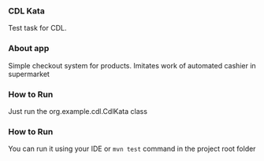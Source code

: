 ### CDL Kata
Test task for CDL.

### About app
Simple checkout system for products. 
Imitates work of automated cashier in supermarket

### How to Run
Just run the org.example.cdl.CdlKata class
### How to Run
You can run it using your IDE or `mvn test` command in the project root folder